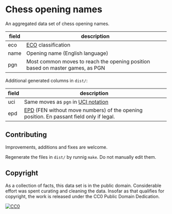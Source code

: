 Chess opening names
===================

An aggregated data set of chess opening names.

field | description
--- | ---
eco | [ECO](https://en.wikipedia.org/wiki/Encyclopaedia_of_Chess_Openings) classification
name | Opening name (English language)
pgn | Most common moves to reach the opening position based on master games, as PGN

Additional generated columns in `dist/`:

field | description
--- | ---
uci | Same moves as `pgn` in [UCI notation](https://backscattering.de/chess/uci/#move)
epd | [EPD](https://www.chessprogramming.org/Extended_Position_Description) (FEN without move numbers) of the opening position. En passant field only if legal.

Contributing
------------

Improvements, additions and fixes are welcome.

Regenerate the files in `dist/` by runnig `make`. Do not manually edit them.

Copyright
---------

As a collection of facts, this data set is in the public domain.
Considerable effort was spent curating and cleaning the data. Insofar as that
qualifies for copyright, the work is released under the
CC0 Public Domain Dedication.

[![CC0](https://i.creativecommons.org/p/zero/1.0/88x31.png)](https://creativecommons.org/publicdomain/zero/1.0/)
